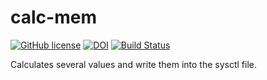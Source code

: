 calc-mem
========

[![GitHub license](https://sinfallas.files.wordpress.com/2016/02/gpl.png)](https://github.com/sinfallas/calc-mem/blob/master/LICENSE)
[![DOI](https://zenodo.org/badge/4102/sinfallas/calc-mem.svg)](https://zenodo.org/badge/latestdoi/4102/sinfallas/calc-mem)
[![Build Status](https://travis-ci.org/sinfallas/calc-mem.svg?branch=master)](https://travis-ci.org/sinfallas/calc-mem)

Calculates several values and write them into the sysctl file.

